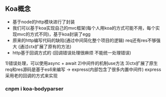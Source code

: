 ## Koa概念
- 基于node的http模块进行了封装
- 我们可以基于koa实现自己的mvc框架(每个人用koa的方式可能不用，每个实现mvc的方式不同)，基于koa封装了egg
- 原来的http编写代码的缺陷(通过中间简化整个项目的逻辑)  req还有res不够强大  (通过ctx扩展了原有的方法)
- http基于回调方式的 (回调错误处理很麻烦 不能统一处理错误)

1)错误处理，可以使用async + await  2)中间件的机制use方法  3)ctx扩展了原生req和res源码是基于es6来编写 -> express(内部包含了很多内置中间件)
express采用老的回调的方式来实现


### cnpm i koa-bodyparser
